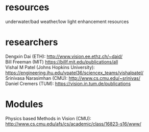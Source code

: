 # resources
underwater/bad weather/low light enhancement resources

# researchers
Dengxin Dai (ETH): http://www.vision.ee.ethz.ch/~daid/ <br>
Bill Freeman (MIT) https://billf.mit.edu/publications/all <br>
Vishal M Patel (Johns Hopkins University): https://engineering.jhu.edu/vpatel36/sciencex_teams/vishalpatel/ <br>
Srinivasa Narasimhan (CMU): http://www.cs.cmu.edu/~srinivas/ <br>
Daniel Cremers (TUM): https://vision.in.tum.de/publications <br>
# Modules
Physics based Methods in Vision (CMU): http://www.cs.cmu.edu/afs/cs/academic/class/16823-s16/www/ <br>
